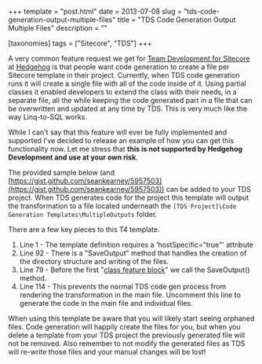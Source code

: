 +++
template = "post.html"
date = 2013-07-08
slug = "tds-code-generation-output-multiple-files"
title = "TDS Code Generation Output Multiple Files"
description = ""

[taxonomies]
tags = ["Sitecore", "TDS"]
+++

A very common feature request we get for [Team Development for Sitecore](http://TeamDevelopmentForSitecore.com) at [Hedgehog](http://hhogdev.com) is that people want code generation to create a file per Sitecore template in their project. Currently, when TDS code generation runs it will create a single file with all of the code inside of it. Using partial classes it enabled developers to extend the class with their needs, in a separate file, all the while keeping the code generated part in a file that can be overwritten and updated at any time by TDS. This is very much like the way Linq-to-SQL works.

<!-- more -->

While I can't say that this feature will ever be fully implemented and supported I've decided to release an example of how you can get this functionality now. Let me stress that **this is not supported by Hedgehog Development and use at your own risk**.

The provided sample below (and [https://gist.github.com/seankearney/5957503](https://gist.github.com/seankearney/5957503)) can be added to your TDS project. When TDS generates code for the project this template will output the transformation to a file located underneath the `[TDS Project]\Code Generation Templates\MultipleOutputs` folder.

There are a few key pieces to this T4 template.

1. Line 1 - The template definition requires a 'hostSpecific="true"' attribute
2. Line 92 - There is a "SaveOutput" method that handles the creation of the directory structure and writing of the files.
3. Line 79 - Before the first "[class feature block](http://msdn.microsoft.com/en-us/library/bb126541.aspx)" we call the SaveOutput() method.
4. Line 114 - This prevents the normal TDS code gen process from rendering the transformation in the main file. Uncomment this line to generate the code in the main file and individual files.

When using this template be aware that you will likely start seeing orphaned files. Code generation will happily create the files for you, but when you delete a template from your TDS project the previously generated file will not be removed. Also remember to not modify the generated files as TDS will re-write those files and your manual changes will be lost!